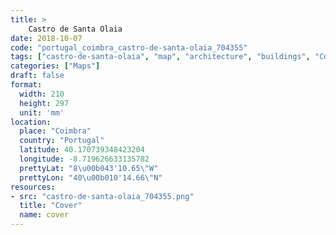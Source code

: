 ```yaml
---
title: > 
    Castro de Santa Olaia
date: 2018-10-07
code: "portugal_coimbra_castro-de-santa-olaia_704355"
tags: ["castro-de-santa-olaia", "map", "architecture", "buildings", "Coimbra", "Portugal"]
categories: ["Maps"]
draft: false
format:
  width: 210
  height: 297
  unit: 'mm'
location:
  place: "Coimbra"
  country: "Portugal"
  latitude: 40.170739348423204
  longitude: -8.719626633135782
  prettyLat: "8\u00b043'10.65\"W"
  prettyLon: "40\u00b010'14.66\"N"
resources:
- src: "castro-de-santa-olaia_704355.png"
  title: "Cover"
  name: cover
---
```

